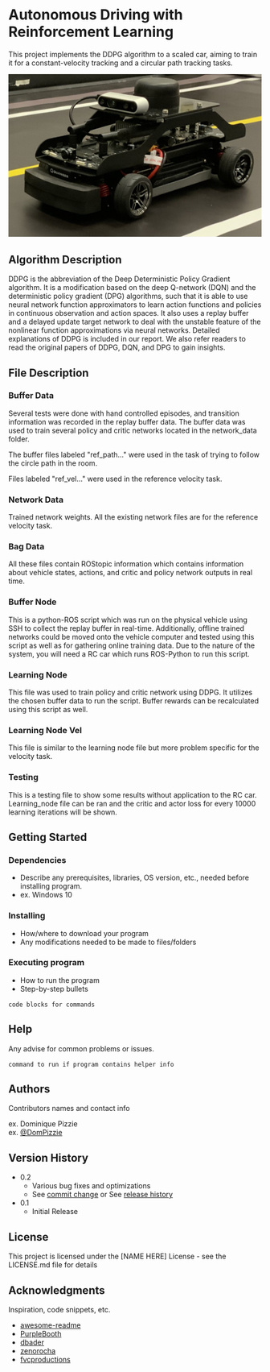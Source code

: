 
# Autonomous Driving with Reinforcement Learning 

This project implements the DDPG algorithm to a scaled car, aiming to train it for a constant-velocity tracking and a circular path tracking tasks.

![](Readme_file/QCar.jpg)

## Algorithm Description

DDPG is the abbreviation of the Deep Deterministic Policy Gradient algorithm. It is a modification based on the deep Q-network (DQN) and the deterministic policy gradient (DPG) algorithms, such that it is able to use neural network function approximators to learn action functions and policies in continuous observation and action spaces. It also uses a replay buffer and a delayed update target network to deal with the unstable feature of the nonlinear function approximations via neural networks. Detailed explanations of DDPG is included in our report. We also refer readers to read the original papers of DDPG, DQN, and DPG to gain insights.

## File Description

### Buffer Data

Several tests were done with hand controlled episodes, and transition information was recorded in the replay buffer data. The buffer data was used to train several policy and critic networks located in the network_data folder.

The buffer files labeled "ref_path..." were used in the task of trying to follow the circle path in the room. 

Files labeled "ref_vel..." were used in the reference velocity task.

### Network Data

Trained network weights. All the existing network files are for the reference velocity task.

### Bag Data

All these files contain ROStopic information which contains information about vehicle states, actions, and critic and policy network outputs in real time.

### Buffer Node

This is a python-ROS script which was run on the physical vehicle using SSH to collect the replay buffer in real-time. Additionally, offline trained networks could be moved onto the vehicle computer and tested using this script as well as for gathering online training data. Due to the nature of the system, you will need a RC car which runs ROS-Python to run this script.

### Learning Node

This file was used to train policy and critic network using DDPG. It utilizes the chosen buffer data to run the script. Buffer rewards can be recalculated using this script as well.

### Learning Node Vel

This file is similar to the learning node file but more problem specific for the velocity task.

### Testing

This is a testing file to show some results without application to the RC car. Learning_node file can be ran and the critic and actor loss for every 10000 learning iterations will be shown.

## Getting Started

### Dependencies

* Describe any prerequisites, libraries, OS version, etc., needed before installing program.
* ex. Windows 10

### Installing

* How/where to download your program
* Any modifications needed to be made to files/folders

### Executing program

* How to run the program
* Step-by-step bullets
```
code blocks for commands
```

## Help

Any advise for common problems or issues.
```
command to run if program contains helper info
```

## Authors

Contributors names and contact info

ex. Dominique Pizzie  
ex. [@DomPizzie](https://twitter.com/dompizzie)

## Version History

* 0.2
    * Various bug fixes and optimizations
    * See [commit change]() or See [release history]()
* 0.1
    * Initial Release

## License

This project is licensed under the [NAME HERE] License - see the LICENSE.md file for details

## Acknowledgments

Inspiration, code snippets, etc.
* [awesome-readme](https://github.com/matiassingers/awesome-readme)
* [PurpleBooth](https://gist.github.com/PurpleBooth/109311bb0361f32d87a2)
* [dbader](https://github.com/dbader/readme-template)
* [zenorocha](https://gist.github.com/zenorocha/4526327)
* [fvcproductions](https://gist.github.com/fvcproductions/1bfc2d4aecb01a834b46)